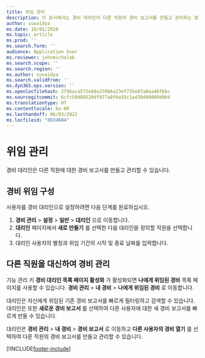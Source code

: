 ```yaml
---
title: 위임 관리
description: 이 문서에서는 경비 대리인이 다른 직원의 경비 보고서를 만들고 관리하는 방법에 대한 정보를 제공합니다.
author: suvaidya
ms.date: 10/01/2020
ms.topic: article
ms.prod: ''
ms.search.form: ''
audience: Application User
ms.reviewer: johnmichalak
ms.search.scope: ''
ms.search.region: ''
ms.author: suvaidya
ms.search.validFrom: ''
ms.dyn365.ops.version: ''
ms.openlocfilehash: 2796aca572eb0a239b6a23ef735e87a8aa46fbbc
ms.sourcegitcommit: 6cfc50d89528df977a8f6a55c1ad39d99800d9b4
ms.translationtype: HT
ms.contentlocale: ko-KR
ms.lasthandoff: 06/03/2022
ms.locfileid: "8934604"
---
```

# <a name="manage-delegation"></a>위임 관리
경비 대리인은 다른 직원에 대한 경비 보고서를 만들고 관리할 수 있습니다.

## <a name="configuring-expense-delegation"></a>경비 위임 구성

사용자를 경비 대리인으로 설정하려면 다음 단계를 완료하십시오. 
1. **경비 관리** > **설정** > **일반** > **대리인** 으로 이동합니다. 
2. **대리인** 페이지에서 **새로 만들기** 를 선택한 다음 대리인을 정의할 직원을 선택합니다. 
3. 대리인 사용자의 별칭과 위임 기간의 시작 및 종료 날짜를 입력합니다.

## <a name="manage-expenses-on-behalf-of-another-employee"></a>다른 직원을 대신하여 경비 관리

기능 관리 키 **경비 대리인 목록 페이지 활성화** 가 활성화되면 **나에게 위임된 경비** 목록 페이지를 사용할 수 있습니다. **경비 관리** > **내 경비** > **나에게 위임된 경비** 로 이동합니다.

대리인은 자신에게 위임된 기존 경비 보고서를 빠르게 필터링하고 검색할 수 있습니다. 대리인은 또한 **새로운 경비 보고서** 를 선택하여 다른 사용자에 대한 새 경비 보고서를 빠르게 만들 수 있습니다.

대리인은 **경비 관리** > **내 경비** > **경비 보고서** 로 이동하고 **다른 사용자의 경비 열기** 를 선택하여 다른 직원의 경비 보고서를 만들고 관리할 수 있습니다.


[!INCLUDE[footer-include](../includes/footer-banner.md)]